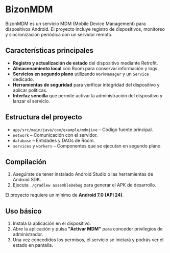 # BizonMDM

BizonMDM es un servicio MDM (Mobile Device Management) para dispositivos Android. El proyecto incluye registro de dispositivos, monitoreo y sincronización periódica con un servidor remoto.

## Características principales

- **Registro y actualización de estado** del dispositivo mediante Retrofit.
- **Almacenamiento local** con Room para conservar información y logs.
- **Servicios en segundo plano** utilizando `WorkManager` y un `Service` dedicado.
- **Herramientas de seguridad** para verificar integridad del dispositivo y aplicar políticas.
- **Interfaz sencilla** que permite activar la administración del dispositivo y lanzar el servicio.

## Estructura del proyecto

- `app/src/main/java/com/example/mdmjive` – Código fuente principal.
- `network` – Comunicación con el servidor.
- `database` – Entidades y DAOs de Room.
- `services` y `workers` – Componentes que se ejecutan en segundo plano.

## Compilación

1. Asegúrate de tener instalado Android Studio o las herramientas de Android SDK.
2. Ejecuta `./gradlew assembleDebug` para generar el APK de desarrollo.

El proyecto requiere un mínimo de **Android 7.0 (API 24)**.

## Uso básico

1. Instala la aplicación en el dispositivo.
2. Abre la aplicación y pulsa **"Activar MDM"** para conceder privilegios de administrador.
3. Una vez concedidos los permisos, el servicio se iniciará y podrás ver el estado en pantalla.


